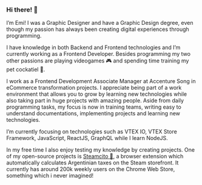 ### Hi there! 👋

I’m Emi! I was a Graphic Designer and have a Graphic Design degree, even though my passion has always been creating digital experiences through programming.

I have knowledge in both Backend and Frontend technologies and I’m currently working as a Frontend Developer. Besides programming my two other passions are playing videogames 🎮 and spending time training my pet cockatiel 🦜. 

I work as a Frontend Development Associate Manager at Accenture Song in eCommerce transformation projects. I appreciate being part of a work environment that allows you to grow by learning new technologies while also taking part in huge projects with amazing people. Aside from daily programming tasks, my focus is now in training teams, writing easy to understand documentations, implementing projects and learning new technologies. 

I’m currently focusing on technologies such as VTEX IO, VTEX Store Framework, JavaScript, ReactJS, GraphQL while I learn NodeJS.

In my free time I also enjoy testing my knowledge by creating projects. One of my open-source projects is [Steamcito 🧉](https://github.com/emilianog94/Steamcito-Precios-Steam-Argentina-Impuestos-Incluidos), a browser extension which automatically calculates Argentinian taxes on the Steam storefront. It currently has around 200k weekly users on the Chrome Web Store, something which i never imagined!



